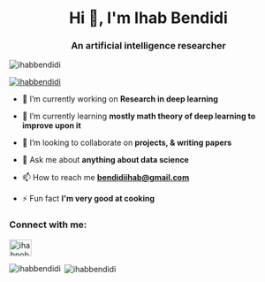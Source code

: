 <h1 align="center">Hi 👋, I'm Ihab Bendidi</h1>
<h3 align="center">An artificial intelligence researcher</h3>

<p align="left"> <img src="https://komarev.com/ghpvc/?username=ihabbendidi&label=Profile%20views&color=0e75b6&style=flat" alt="ihabbendidi" /> </p>

<p align="left"> <a href="https://github.com/ryo-ma/github-profile-trophy"><img src="https://github-profile-trophy.vercel.app/?username=ihabbendidi" alt="ihabbendidi" /></a> </p>

- 🔭 I’m currently working on **Research in deep learning**

- 🌱 I’m currently learning **mostly math theory of deep learning to improve upon it**

- 👯 I’m looking to collaborate on **projects, & writing papers**

- 💬 Ask me about **anything about data science**

- 📫 How to reach me **bendidiihab@gmail.com**

- ⚡ Fun fact **I'm very good at cooking**

<h3 align="left">Connect with me:</h3>
<p align="left">
<a href="https://www.hackerrank.com/ihabnobendidi" target="blank"><img align="center" src="https://cdn.jsdelivr.net/npm/simple-icons@3.0.1/icons/hackerrank.svg" alt="ihabnobendidi" height="30" width="40" /></a>
</p>

<p><img align="left" src="https://github-readme-stats.vercel.app/api/top-langs?username=ihabbendidi&show_icons=true&locale=en&layout=compact" alt="ihabbendidi" /></p>

<p>&nbsp;<img align="center" src="https://github-readme-stats.vercel.app/api?username=ihabbendidi&show_icons=true&locale=en" alt="ihabbendidi" /></p>


